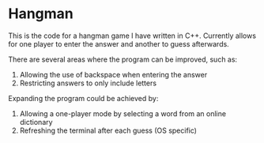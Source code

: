 # Hangman

This is the code for a hangman game I have written in C++.
Currently allows for one player to enter the answer and another to guess afterwards.

There are several areas where the program can be improved, such as:
  1) Allowing the use of backspace when entering the answer
  2) Restricting answers to only include letters

Expanding the program could be achieved by:
  1) Allowing a one-player mode by selecting a word from an online dictionary
  2) Refreshing the terminal after each guess (OS specific)
